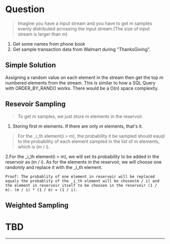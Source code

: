# Question
> Imagine you have a input stream and you have to get _m_ samples evenly distributed acrossing the input stream.(The size of input stream is larger than m)

1. Get some names from phone book
2. Get sample transaction data from Walmart during "ThanksGiving".

## Simple Solution
Assigning a random value on each element in the stream then get the top _m_ numbered elements from the stream. This is similar to how a SQL Query with ORDER_BY_RAND() works. There would be a O(n) space complexity.

## Resevoir Sampling
> To get _m_ samples, we just store _m_ elements in the reservoir.

1. Storing first _m_ elements. If there are only _m_ elements, that's it.
> For the _i_th element(i > m), the probability it be sampled should eauql to the probability of each element sampled in the list of m elements, which is (m / i). 

2.For the _i_th element(i > m), we will set its probability to be added in the reservoir as (m / i). As for the elements in the reservoir, we will choose one randomly and replace it with the _i_th element.

    Proof: The probablity of one element in reservoir will be replaced equals the probablity of the _i_th element will be chosen(m / i) and the element in reservoir itself to be choosen in the reservoir (1 / m). (m / i) * (1 / m) = (1 / i). 


## Weighted Sampling
TBD
=======
-------
